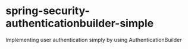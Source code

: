 # spring-security-authenticationbuilder-simple
Implementing user authentication simply by using AuthenticationBuilder
